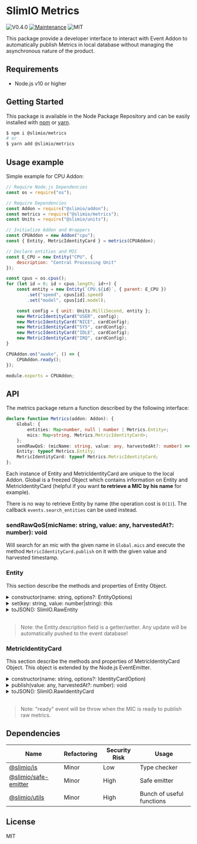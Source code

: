 # SlimIO Metrics
![V0.4.0](https://img.shields.io/badge/version-0.4.0-blue.svg)
[![Maintenance](https://img.shields.io/badge/Maintained%3F-yes-green.svg)](https://github.com/SlimIO/is/commit-activity)
![MIT](https://img.shields.io/github/license/mashape/apistatus.svg)

This package provide a developer interface to interact with Event Addon to automatically publish Metrics in local database without managing the asynchronous nature of the product.

## Requirements
- Node.js v10 or higher

## Getting Started

This package is available in the Node Package Repository and can be easily installed with [npm](https://docs.npmjs.com/getting-started/what-is-npm) or [yarn](https://yarnpkg.com).

```bash
$ npm i @slimio/metrics
# or
$ yarn add @slimio/metrics
```

## Usage example
Simple example for CPU Addon:

```js
// Require Node.js Dependencies
const os = require("os");

// Require Dependencies
const Addon = require("@slimio/addon");
const metrics = require("@slimio/metrics");
const Units = require("@slimio/units");

// Initialize Addon and Wrappers
const CPUAddon = new Addon("cpu");
const { Entity, MetricIdentityCard } = metrics(CPUAddon);

// Declare entities and MIC
const E_CPU = new Entity("CPU", {
    description: "Central Processing Unit"
});

const cpus = os.cpus();
for (let id = 0; id < cpus.length; id++) {
    const entity = new Entity(`CPU.${id}`, { parent: E_CPU })
        .set("speed", cpus[id].speed)
        .set("model", cpus[id].model);

    const config = { unit: Units.MilliSecond, entity };
    new MetricIdentityCard("USER", config);
    new MetricIdentityCard("NICE", cardConfig);
    new MetricIdentityCard("SYS", cardConfig);
    new MetricIdentityCard("IDLE", cardConfig);
    new MetricIdentityCard("IRQ", cardConfig);
}

CPUAddon.on("awake", () => {
    CPUAddon.ready();
});

module.exports = CPUAddon;
```

## API
The metrics package return a function described by the following interface:
```ts
declare function Metrics(addon: Addon): {
    Global: {
        entities: Map<number, null | number | Metrics.Entity>;
        mics: Map<string, Metrics.MetricIdentityCard>;
    };
    sendRawQoS: (micName: string, value: any, harvestedAt?: number) => void;
    Entity: typeof Metrics.Entity;
    MetricIdentityCard: typeof Metrics.MetricIdentityCard;
};
```

Each instance of Entity and MetricIdentityCard are unique to the local Addon. Global is a freezed Object which contains information on Entity and MetricIdentityCard (helpful if you want **to retrieve a MIC by his name** for example).

There is no way to retrieve Entity by name (the operation cost is `O(1)`). The callback `events.search_entities` can be used instead.

### sendRawQoS(micName: string, value: any, harvestedAt?: number): void
Will search for an mic with the given name in `Global.mics` and execute the method `MetricIdentityCard.publish` on it with the given value and harvested timestamp.

### Entity
This section describe the methods and properties of Entity Object.

<details><summary>constructor(name: string, options?: EntityOptions)</summary>
<br />

Create a new Entity Object. Options is described by the following interface:
```ts
{
    description?: string;
    parent?: Entity | number;
}
```

if the parent is not defined it will be defined to integer `1` (which corresponds to the root entity of the product).
```js
new Entity("CPU", {
    description: "hello world!"
});
```
</details>

<details><summary>set(key: string, value: number|string): this</summary>
<br />

Set a new static descriptor on the entity. Descriptors can be added at any time !
```js
new Entity("CPU").set("foo", "bar");
```
</details>

<details><summary>toJSON(): SlimIO.RawEntity</summary>
<br />

Return the JSON version of Entity Object.
```ts
interface EntityJSON {
    name: string;
    description: string;
    descriptors: {
        [key: string]: string;
    };
    parent: number;
}
```
</details>
<br />

> Note: the Entity.description field is a getter/setter. Any update will be automatically pushed to the event database!

### MetricIdentityCard
This section describe the methods and properties of MetricIdentityCard Object. This object is extended by the Node.js EventEmitter.

<details><summary>constructor(name: string, options?: IdentityCardOption)</summary>
<br />

Create a new MetricIdentityCard Object. Options is described by the following interface:
```ts
interface IdentityCardOption {
    unit: Units;
    entity: Entity | number;
    description?: string;
    max?: number;
    interval?: number;
}
```

`max` will be defined by `Units.max`. The default interval is equal to `5`.

```js
new MetricIdentityCard("CPU_1", {
    units: Units.Seconds,
    entity: CPU
});
```
</details>

<details><summary>publish(value: any, harvestedAt?: number): void</summary>
<br />

Publish a new raw metric to the event DB. When is the MIC is not yet ready, raw metrics are cached awaiting for the local Addon is awakened.

When the MIC is ready to publish, the event `ready` will be throw.
</details>

<details><summary>toJSON(): SlimIO.RawIdentityCard</summary>
<br />

Return the JSON version of MetricIdentityCard Object.
```ts
interface IdentityCardJSON {
    description: string;
    unit: number;
    entityId: number;
    max: number;
    interval: number;
}
```
</details>
<br />

> Note: "ready" event will be throw when the MIC is ready to publish raw metrics.

## Dependencies

|Name|Refactoring|Security Risk|Usage|
|---|---|---|---|
|[@slimio/is](https://github.com/SlimIO/is#readme)|Minor|Low|Type checker|
|[@slimio/safe-emitter](https://github.com/SlimIO/safeEmitter#readme)|Minor|High|Safe emitter|
|[@slimio/utils](https://github.com/SlimIO/Utils#readme)|Minor|High|Bunch of useful functions|


## License
MIT
